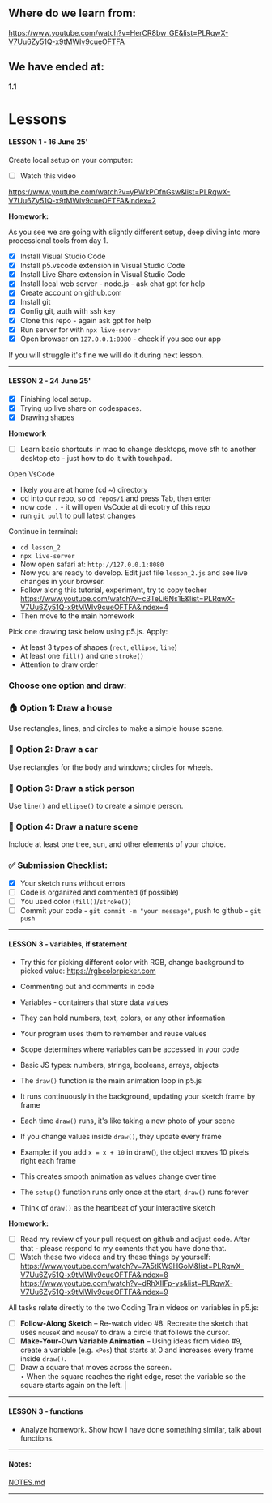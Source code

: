 ## Where do we learn from:

https://www.youtube.com/watch?v=HerCR8bw_GE&list=PLRqwX-V7Uu6Zy51Q-x9tMWIv9cueOFTFA

## We have ended at: 

**1.1**

# Lessons

#### LESSON 1 - 16 June 25'

Create local setup on your computer:
- [ ] Watch this video 

https://www.youtube.com/watch?v=yPWkPOfnGsw&list=PLRqwX-V7Uu6Zy51Q-x9tMWIv9cueOFTFA&index=2

**Homework:**

As you see we are going with slightly different setup, deep diving into more processional tools from day 1.
- [x] Install Visual Studio Code
- [x] Install p5.vscode extension in Visual Studio Code
- [x] Install Live Share extension in Visual Studio Code
- [x] Install local web server - node.js - ask chat gpt for help
- [x] Create account on github.com
- [x] Install git
- [x] Config git, auth with ssh key
- [x] Clone this repo - again ask gpt for help
- [x] Run server for with `npx live-server`
- [x] Open browser on `127.0.0.1:8080` - check if you see our app

If you will struggle it's fine we will do it during next lesson.

---

#### LESSON 2 - 24 June 25'

- [x] Finishing local setup.
- [x] Trying up live share on codespaces.
- [x] Drawing shapes

**Homework**

- [ ] Learn basic shortcuts in mac to change desktops, move sth to another desktop etc - just how to do it with touchpad.

Open VsCode
- likely you are at home (cd ~) directory
- cd into our repo, so `cd repos/i` and press Tab, then enter
- now `code .` - it will open VsCode at direcotry of this repo
- run `git pull` to pull latest changes

Continue in terminal:
- `cd lesson_2`
- `npx live-server`
- Now open safari at: `http://127.0.0.1:8080`
- Now you are ready to develop. Edit just file `lesson_2.js` and see live changes in your browser. 
- Follow along this tutorial, experiment, try to copy techer
https://www.youtube.com/watch?v=c3TeLi6Ns1E&list=PLRqwX-V7Uu6Zy51Q-x9tMWIv9cueOFTFA&index=4
- Then move to the main homework

Pick one drawing task below using p5.js. Apply:
- At least 3 types of shapes (`rect`, `ellipse`, `line`)
- At least one `fill()` and one `stroke()`
- Attention to draw order

### Choose one option and draw:

### 🏠 Option 1: Draw a house
Use rectangles, lines, and circles to make a simple house scene.

### 🚗 Option 2: Draw a car
Use rectangles for the body and windows; circles for wheels.

### 🧍 Option 3: Draw a stick person
Use `line()` and `ellipse()` to create a simple person.

### 🌳 Option 4: Draw a nature scene
Include at least one tree, sun, and other elements of your choice.

### ✅ Submission Checklist:
- [x] Your sketch runs without errors
- [ ] Code is organized and commented (if possible)
- [ ] You used color (`fill()`/`stroke()`)
- [ ] Commit your code - `git commit -m "your message"`, push to github - `git push`

---

#### LESSON 3 - variables, if statement

- Try this for picking different color with RGB, change background to picked value:
https://rgbcolorpicker.com

- Commenting out and comments in code

- Variables - containers that store data values
- They can hold numbers, text, colors, or any other information  
- Your program uses them to remember and reuse values
- Scope determines where variables can be accessed in your code
- Basic JS types: numbers, strings, booleans, arrays, objects

- The `draw()` function is the main animation loop in p5.js
- It runs continuously in the background, updating your sketch frame by frame
- Each time `draw()` runs, it's like taking a new photo of your scene
- If you change values inside `draw()`, they update every frame
- Example: if you add `x = x + 10` in draw(), the object moves 10 pixels right each frame
- This creates smooth animation as values change over time
- The `setup()` function runs only once at the start, `draw()` runs forever
- Think of `draw()` as the heartbeat of your interactive sketch

**Homework:**

- [ ] Read my review of your pull request on github and adjust code. After that - please respond to my coments that you have done that.
- [ ] Watch these two videos and try these things by yourself:
https://www.youtube.com/watch?v=7A5tKW9HGoM&list=PLRqwX-V7Uu6Zy51Q-x9tMWIv9cueOFTFA&index=8
https://www.youtube.com/watch?v=dRhXIIFp-ys&list=PLRqwX-V7Uu6Zy51Q-x9tMWIv9cueOFTFA&index=9

All tasks relate directly to the two Coding Train videos on variables in p5.js:

- [ ] **Follow-Along Sketch** – Re-watch video #8. Recreate the sketch that uses `mouseX` and `mouseY` to draw a circle that follows the cursor.
- [ ] **Make-Your-Own Variable Animation** – Using ideas from video #9, create a variable (e.g. `xPos`) that starts at 0 and increases every frame inside `draw()`. 
- [ ] Draw a square that moves across the screen. <br>• When the square reaches the right edge, reset the variable so the square starts again on the left. |

---

#### LESSON 3 - functions

- Analyze homework. Show how I have done something similar, talk about functions.



---

#### Notes:

[NOTES.md](NOTES.md)

---
